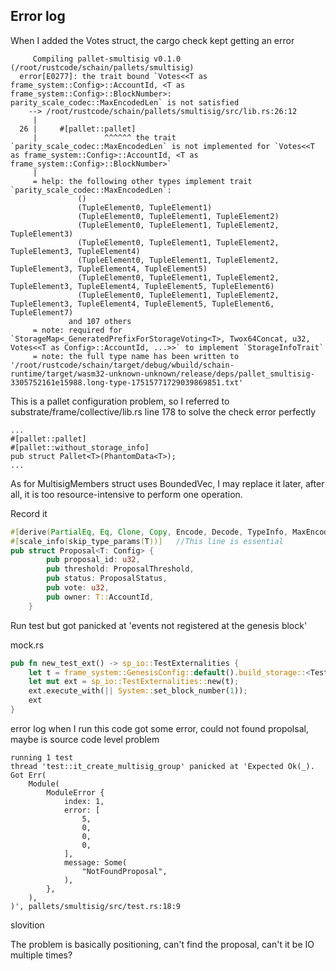 ## Error log

When I added the Votes struct, the cargo check kept getting an error
```shell
     Compiling pallet-smultisig v0.1.0 (/root/rustcode/schain/pallets/smultisig)
  error[E0277]: the trait bound `Votes<<T as frame_system::Config>::AccountId, <T as frame_system::Config>::BlockNumber>: parity_scale_codec::MaxEncodedLen` is not satisfied
    --> /root/rustcode/schain/pallets/smultisig/src/lib.rs:26:12
     |
  26 |     #[pallet::pallet]
     |               ^^^^^^ the trait `parity_scale_codec::MaxEncodedLen` is not implemented for `Votes<<T as frame_system::Config>::AccountId, <T as frame_system::Config>::BlockNumber>`
     |
     = help: the following other types implement trait `parity_scale_codec::MaxEncodedLen`:
               ()
               (TupleElement0, TupleElement1)
               (TupleElement0, TupleElement1, TupleElement2)
               (TupleElement0, TupleElement1, TupleElement2, TupleElement3)
               (TupleElement0, TupleElement1, TupleElement2, TupleElement3, TupleElement4)
               (TupleElement0, TupleElement1, TupleElement2, TupleElement3, TupleElement4, TupleElement5)
               (TupleElement0, TupleElement1, TupleElement2, TupleElement3, TupleElement4, TupleElement5, TupleElement6)
               (TupleElement0, TupleElement1, TupleElement2, TupleElement3, TupleElement4, TupleElement5, TupleElement6, TupleElement7)
             and 107 others
     = note: required for `StorageMap<_GeneratedPrefixForStorageVoting<T>, Twox64Concat, u32, Votes<<T as Config>::AccountId, ...>>` to implement `StorageInfoTrait`
     = note: the full type name has been written to '/root/rustcode/schain/target/debug/wbuild/schain-runtime/target/wasm32-unknown-unknown/release/deps/pallet_smultisig-3305752161e15988.long-type-17515771729039869851.txt'
```

This is a pallet configuration problem, so I referred to substrate/frame/collective/lib.rs line 178 to solve the check error perfectly
```shell
...
#[pallet::pallet]
#[pallet::without_storage_info]
pub struct Pallet<T>(PhantomData<T>);
...
```
As for MultisigMembers struct uses BoundedVec, I may replace it later, after all, it is too resource-intensive to perform one operation.

Record it
```rust
#[derive(PartialEq, Eq, Clone, Copy, Encode, Decode, TypeInfo, MaxEncodedLen)]
#[scale_info(skip_type_params(T))]   //This line is essential
pub struct Proposal<T: Config> {
		pub proposal_id: u32,
		pub threshold: ProposalThreshold,
		pub status: ProposalStatus,
		pub vote: u32,
		pub owner: T::AccountId,
	}
```


Run test but got  panicked at 'events not registered at the genesis block'

mock.rs

```rust
pub fn new_test_ext() -> sp_io::TestExternalities {
	let t = frame_system::GenesisConfig::default().build_storage::<Test>().unwrap();
    let mut ext = sp_io::TestExternalities::new(t);
    ext.execute_with(|| System::set_block_number(1));
    ext
}
```

error log
when I run this code  got some error, could not found propolsal, maybe is source code level problem
```shell
running 1 test
thread 'test::it_create_multisig_group' panicked at 'Expected Ok(_). Got Err(
    Module(
        ModuleError {
            index: 1,
            error: [
                5,
                0,
                0,
                0,
            ],
            message: Some(
                "NotFoundProposal",
            ),
        },
    ),
)', pallets/smultisig/src/test.rs:18:9
``` 

slovition

The problem is basically positioning, can't find the proposal, can't it be IO multiple times?


